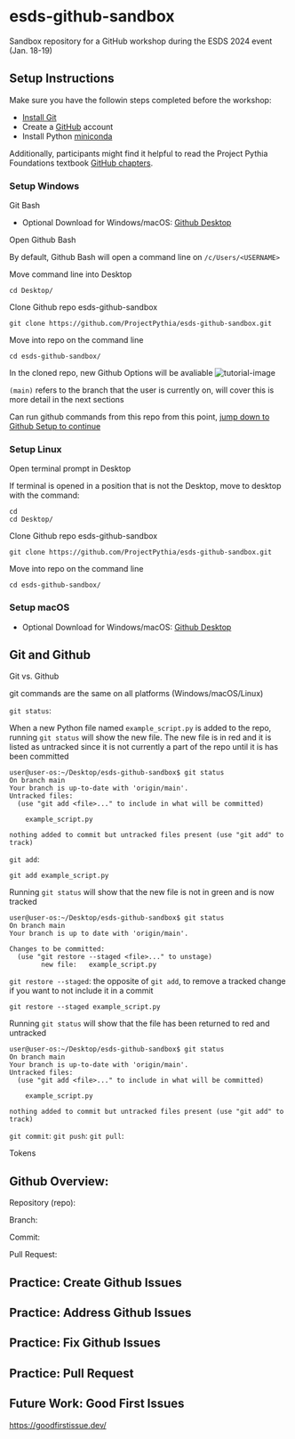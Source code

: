 # esds-github-sandbox
Sandbox repository for a GitHub workshop during the ESDS 2024 event (Jan. 18-19)

## Setup Instructions

Make sure you have the followin steps completed before the workshop:

- [Install Git](https://git-scm.com/book/en/v2/Getting-Started-Installing-Git)
- Create a [GitHub](https://github.com/) account
- Install Python [miniconda](https://docs.conda.io/projects/miniconda/en/latest/miniconda-install.html)

Additionally, participants might find it helpful to read the Project Pythia Foundations textbook [GitHub chapters](https://foundations.projectpythia.org/foundations/getting-started-github.html).

### Setup Windows
Git Bash
- Optional Download for Windows/macOS: [Github Desktop](https://desktop.github.com/)

Open Github Bash

By default, Github Bash will open a command line on `/c/Users/<USERNAME>`

Move command line into Desktop
```
cd Desktop/
```
Clone Github repo esds-github-sandbox
```
git clone https://github.com/ProjectPythia/esds-github-sandbox.git
```
Move into repo on the command line
```
cd esds-github-sandbox/
```
In the cloned repo, new Github Options will be avaliable
![tutorial-image](https://github.com/ProjectPythia/esds-github-sandbox/assets/22159116/f8ff6fb6-68a6-404d-b713-b040dc5b48ee)

`(main)` refers to the branch that the user is currently on, will cover this is more detail in the next sections

Can run github commands from this repo from this point, [jump down to Github Setup to continue](#Git-and-Github)

### Setup Linux

Open terminal prompt in Desktop

If terminal is opened in a position that is not the Desktop, move to desktop with the command:

```
cd
cd Desktop/
```
Clone Github repo esds-github-sandbox
```
git clone https://github.com/ProjectPythia/esds-github-sandbox.git
```
Move into repo on the command line
```
cd esds-github-sandbox/
```
### Setup macOS

- Optional Download for Windows/macOS: [Github Desktop](https://desktop.github.com/)


## Git and Github
Git vs. Github

git commands are the same on all platforms (Windows/macOS/Linux)

`git status`: 

When a new Python file named `example_script.py` is added to the repo, running `git status` will show the new file. The new file is in red and it is listed as untracked since it is not currently a part of the repo until it is has been committed

```
user@user-os:~/Desktop/esds-github-sandbox$ git status
On branch main
Your branch is up-to-date with 'origin/main'.
Untracked files:
  (use "git add <file>..." to include in what will be committed)

	example_script.py

nothing added to commit but untracked files present (use "git add" to track)
```

`git add`:

```
git add example_script.py
```
Running `git status` will show that the new file is not in green and is now tracked
```
user@user-os:~/Desktop/esds-github-sandbox$ git status
On branch main
Your branch is up to date with 'origin/main'.

Changes to be committed:
  (use "git restore --staged <file>..." to unstage)
        new file:   example_script.py
```
`git restore --staged`: the opposite of `git add`, to remove a tracked change if you want to not include it in a commit
```
git restore --staged example_script.py
```
Running `git status` will show that the file has been returned to red and untracked
```
user@user-os:~/Desktop/esds-github-sandbox$ git status
On branch main
Your branch is up-to-date with 'origin/main'.
Untracked files:
  (use "git add <file>..." to include in what will be committed)

	example_script.py

nothing added to commit but untracked files present (use "git add" to track)
```
`git commit`:
`git push`:
`git pull`:

Tokens


## Github Overview:
Repository (repo):

Branch:

Commit:

Pull Request:

## Practice: Create Github Issues
## Practice: Address Github Issues
## Practice: Fix Github Issues
## Practice: Pull Request

## Future Work: Good First Issues
https://goodfirstissue.dev/
